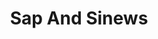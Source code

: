 ---
title: "Sap And Sinews"
tags: "ensemble"
sectionSortOrder: 1
shortDesc: "A fresh and sparkling single movement on the theme of emerging spring"
forces: "for violin, accordion, percussion and double bass"
length: "7 mins"
workNumber: "P0042"
compositionYear: "2020"
pdf: "Sap and Sinews"
hire: yes
buy: ""
recording: ""
audioIndex: 42
projectColour:
layout: workDetail
permalink: false
---